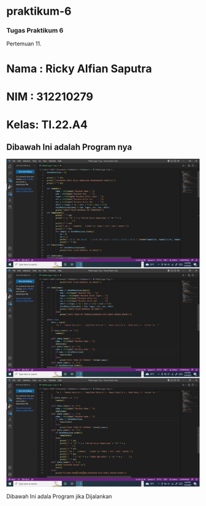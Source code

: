 # praktikum-6


### Tugas Praktikum 6 
Pertemuan 11.
# Nama : Ricky Alfian Saputra
# NIM  : 312210279
# Kelas: TI.22.A4

## Dibawah Ini adalah Program nya
![](SS/Screenshot%20(30).png)
![](SS/Screenshot%20(31).png)
![](SS/Screenshot%20(32).png)


Dibawah Ini adala Program jika Dijalankan

